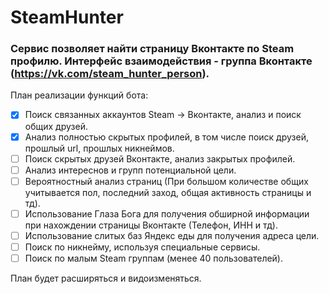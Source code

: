 # SteamHunter

### Сервис позволяет найти страницу Вконтакте по Steam профилю. Интерфейс взаимодействия - группа Вконтакте (https://vk.com/steam_hunter_person).

План реализации функций бота:


- [x] Поиск связанных аккаунтов Steam -> Вконтакте, анализ и поиск общих друзей.
- [x]  Анализ полностью скрытых профилей, в том числе поиск друзей, прошлый url, прошлых никнеймов.
- [ ] Поиск скрытых друзей Вконтакте, анализ закрытых профилей.
- [ ] Анализ интереснов и групп потенциальной цели.
- [ ] Вероятностный анализ страниц (При  большом количестве общих учитывается пол, последний заход, общая активность страницы и тд).
- [ ] Использование Глаза Бога для получения обширной информации при нахождении страницы Вконтакте (Телефон, ИНН и тд).
- [ ] Использование слитых баз Яндекс еды для получения адреса цели.
- [ ] Поиск по никнейму, используя специальные сервисы.
- [ ] Поиск по малым Steam группам (менее 40 пользователей).

План будет расширяться и видоизменяться.
